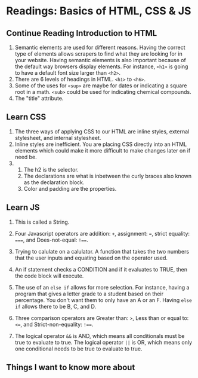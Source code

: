 # Readings: Basics of HTML, CSS & JS
## Continue Reading Introduction to HTML
  1. Semantic elements are used for different reasons. Having the correct type of elements allows scrapers to find what they are looking for in your website. Having semantic elements is also important because of the default way browsers display elements. For instance, `<h1>` is going to have a default font size larger than `<h2>`.
  2. There are 6 levels of headings in HTML. `<h1>` to `<h6>`.
  3. Some of the uses for `<sup>` are maybe for dates or indicating a square root in a math. `<sub>` could be used for indicating chemical compounds.
  4. The "title" attribute.

## Learn CSS
  1. The three ways of applying CSS to our HTML are inline styles, external stylesheet, and internal stylesheet.
  2. Inline styles are inefficient. You are placing CSS directly into an HTML elements which could make it more difficult to make changes later on if need be.
  3. 1. The h2 is the selector.
     2. The declarations are what is inbetween the curly braces also known as the declaration block.
     3. Color and padding are the properties.

## Learn JS
  1. This is called a String.
  2. Four Javascript operators are addition: `+`, assignment: `=`, strict equality: `===`, and Does-not-equal: `!==`.
  3. Trying to calulate on a calulator. A function that takes the two numbers that the user inputs and equating based on the operator used.

  1. An if statement checks a CONDITION and if it evaluates to TRUE, then the code block will execute.
  2. The use of an `else if` allows for more selection. For instance, having a program that gives a letter grade to a student based on their percentage. You don't want them to only have an A or an F. Having `else if` allows there to be B, C, and D.
  3. Three comparison operators are Greater than: `>`, Less than or equal to: `<=`, and Strict-non-equality: `!==`.
  4. The logical operator `&&` is AND, which means all conditionals must be true to evaluate to true. The logical operator `||` is OR, which means only one conditional needs to be true to evaluate to true.

## Things I want to know more about
